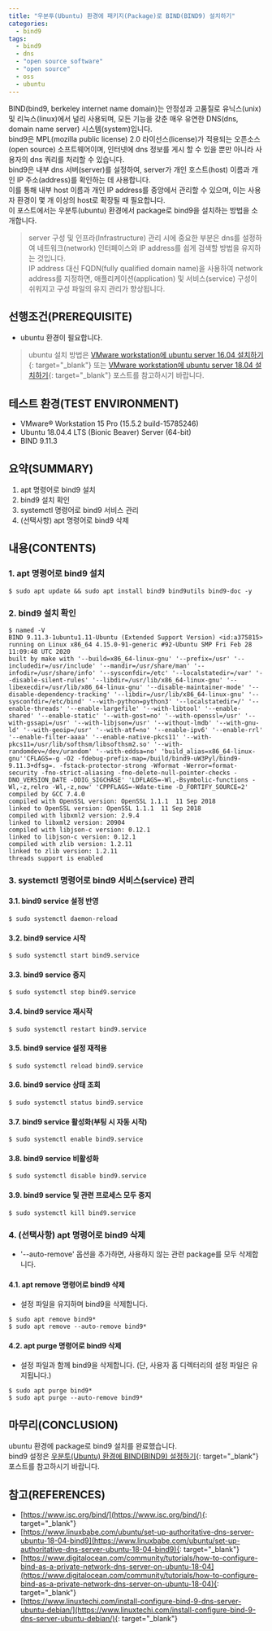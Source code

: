 ```yaml
---
title: "우분투(Ubuntu) 환경에 패키지(Package)로 BIND(BIND9) 설치하기"
categories: 
  - bind9
tags: 
  - bind9
  - dns
  - "open source software"
  - "open source"
  - oss
  - ubuntu
---
```



BIND(bind9, berkeley internet name domain)는 안정성과 고품질로 유닉스(unix) 및 리눅스(linux)에서 널리 사용되며, 모든 기능을 갖춘 매우 유연한 DNS(dns, domain name server) 시스템(system)입니다. <br />
bind9은 MPL(mozilla public license) 2.0 라이선스(license)가 적용되는 오픈소스(open source) 소프트웨어이며, 인터넷에 dns 정보를 게시 할 수 있을 뿐만 아니라 사용자의 dns 쿼리를 처리할 수 있습니다.  <br />
bind9은 내부 dns 서버(server)를 설정하여, server가 개인 호스트(host) 이름과 개인 IP 주소(address)를 확인하는 데 사용합니다. <br />
이를 통해 내부 host 이름과 개인 IP address를 중앙에서 관리할 수 ​​있으며, 이는 사용자 환경이 몇 개 이상의 host로 확장될 때 필요합니다. <br />
이 포스트에서는 우분투(ubuntu) 환경에서 package로 bind9을 설치하는 방법을 소개합니다.

> server 구성 및 인프라(Infrastructure) 관리 시에 중요한 부분은 dns를 설정하여 네트워크(network) 인터페이스와 IP address를 쉽게 검색할 방법을 유지하는 것입니다. <br />
IP address 대신 FQDN(fully qualified domain name)을 사용하여 network address를 지정하면, 애플리케이션(application) 및 서비스(service) 구성이 쉬워지고 구성 파일의 유지 관리가 향상됩니다.


## 선행조건(PREREQUISITE)
- ubuntu 환경이 필요합니다.

> ubuntu 설치 방법은 [VMware workstation에 ubuntu server 16.04 설치하기](https://lindarex.github.io/ubuntu/ubuntu-1604-installation/){: target="\_blank"} 또는 [VMware workstation에 ubuntu server 18.04 설치하기](https://lindarex.github.io/ubuntu/ubuntu-1804-installation/){: target="\_blank"} 포스트를 참고하시기 바랍니다.


## 테스트 환경(TEST ENVIRONMENT)
- VMware® Workstation 15 Pro (15.5.2 build-15785246)
- Ubuntu 18.04.4 LTS (Bionic Beaver) Server (64-bit)
- BIND 9.11.3


## 요약(SUMMARY)
1. apt 명령어로 bind9 설치
2. bind9 설치 확인
3. systemctl 명령어로 bind9 서비스 관리
4. (선택사항) apt 명령어로 bind9 삭제


## 내용(CONTENTS)
### 1. apt 명령어로 bind9 설치
```console
$ sudo apt update && sudo apt install bind9 bind9utils bind9-doc -y
```

### 2. bind9 설치 확인
```console
$ named -V
BIND 9.11.3-1ubuntu1.11-Ubuntu (Extended Support Version) <id:a375815>
running on Linux x86_64 4.15.0-91-generic #92-Ubuntu SMP Fri Feb 28 11:09:48 UTC 2020
built by make with '--build=x86_64-linux-gnu' '--prefix=/usr' '--includedir=/usr/include' '--mandir=/usr/share/man' '--infodir=/usr/share/info' '--sysconfdir=/etc' '--localstatedir=/var' '--disable-silent-rules' '--libdir=/usr/lib/x86_64-linux-gnu' '--libexecdir=/usr/lib/x86_64-linux-gnu' '--disable-maintainer-mode' '--disable-dependency-tracking' '--libdir=/usr/lib/x86_64-linux-gnu' '--sysconfdir=/etc/bind' '--with-python=python3' '--localstatedir=/' '--enable-threads' '--enable-largefile' '--with-libtool' '--enable-shared' '--enable-static' '--with-gost=no' '--with-openssl=/usr' '--with-gssapi=/usr' '--with-libjson=/usr' '--without-lmdb' '--with-gnu-ld' '--with-geoip=/usr' '--with-atf=no' '--enable-ipv6' '--enable-rrl' '--enable-filter-aaaa' '--enable-native-pkcs11' '--with-pkcs11=/usr/lib/softhsm/libsofthsm2.so' '--with-randomdev=/dev/urandom' '--with-eddsa=no' 'build_alias=x86_64-linux-gnu''CFLAGS=-g -O2 -fdebug-prefix-map=/build/bind9-uW3Pyl/bind9-9.11.3+dfsg=. -fstack-protector-strong -Wformat -Werror=format-security -fno-strict-aliasing -fno-delete-null-pointer-checks -DNO_VERSION_DATE -DDIG_SIGCHASE' 'LDFLAGS=-Wl,-Bsymbolic-functions -Wl,-z,relro -Wl,-z,now' 'CPPFLAGS=-Wdate-time -D_FORTIFY_SOURCE=2'
compiled by GCC 7.4.0
compiled with OpenSSL version: OpenSSL 1.1.1  11 Sep 2018
linked to OpenSSL version: OpenSSL 1.1.1  11 Sep 2018
compiled with libxml2 version: 2.9.4
linked to libxml2 version: 20904
compiled with libjson-c version: 0.12.1
linked to libjson-c version: 0.12.1
compiled with zlib version: 1.2.11
linked to zlib version: 1.2.11
threads support is enabled
```

### 3. systemctl 명령어로 bind9 서비스(service) 관리
#### 3.1. bind9 service 설정 반영
```console
$ sudo systemctl daemon-reload
```

#### 3.2. bind9 service 시작
```console
$ sudo systemctl start bind9.service
```

#### 3.3. bind9 service 중지
```console
$ sudo systemctl stop bind9.service
```

#### 3.4. bind9 service 재시작
```console
$ sudo systemctl restart bind9.service
```

#### 3.5. bind9 service 설정 재적용
```console
$ sudo systemctl reload bind9.service
```

#### 3.6. bind9 service 상태 조회
```console
$ sudo systemctl status bind9.service
```

#### 3.7. bind9 service 활성화(부팅 시 자동 시작)
```console
$ sudo systemctl enable bind9.service
```

#### 3.8. bind9 service 비활성화
```console
$ sudo systemctl disable bind9.service
```

#### 3.9. bind9 service 및 관련 프로세스 모두 중지
```console
$ sudo systemctl kill bind9.service
```

### 4. (선택사항) apt 명령어로 bind9 삭제
- '--auto-remove' 옵션을 추가하면, 사용하지 않는 관련 package를 모두 삭제합니다.

#### 4.1. apt remove 명령어로 bind9 삭제
- 설정 파일을 유지하며 bind9을 삭제합니다.

```console
$ sudo apt remove bind9*
$ sudo apt remove --auto-remove bind9*
```

#### 4.2. apt purge 명령어로 bind9 삭제
- 설정 파일과 함께 bind9을 삭제합니다. (단, 사용자 홈 디렉터리의 설정 파일은 유지됩니다.)

```console
$ sudo apt purge bind9*
$ sudo apt purge --auto-remove bind9*
```


## 마무리(CONCLUSION)
ubuntu 환경에 package로 bind9 설치를 완료했습니다. <br />
bind9 설정은 [우분투(Ubuntu) 환경에 BIND(BIND9) 설정하기](https://lindarex.github.io/bind9/ubuntu-bind9-setting/){: target="\_blank"} 포스트를 참고하시기 바랍니다.


## 참고(REFERENCES)
- [https://www.isc.org/bind/](https://www.isc.org/bind/){: target="\_blank"}
- [https://www.linuxbabe.com/ubuntu/set-up-authoritative-dns-server-ubuntu-18-04-bind9](https://www.linuxbabe.com/ubuntu/set-up-authoritative-dns-server-ubuntu-18-04-bind9){: target="\_blank"}
- [https://www.digitalocean.com/community/tutorials/how-to-configure-bind-as-a-private-network-dns-server-on-ubuntu-18-04](https://www.digitalocean.com/community/tutorials/how-to-configure-bind-as-a-private-network-dns-server-on-ubuntu-18-04){: target="\_blank"}
- [https://www.linuxtechi.com/install-configure-bind-9-dns-server-ubuntu-debian/](https://www.linuxtechi.com/install-configure-bind-9-dns-server-ubuntu-debian/){: target="\_blank"}
